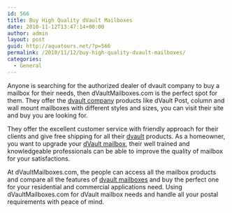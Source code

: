 ```yaml
---
id: 566
title: Buy High Quality dVault Mailboxes
date: 2010-11-12T13:47:14+00:00
author: admin
layout: post
guid: http://aquatours.net/?p=566
permalink: /2010/11/12/buy-high-quality-dvault-mailboxes/
categories:
  - General
---
```

Anyone is searching for the authorized dealer of dvault company to buy a mailbox for their needs, then dVaultMailboxes.com is the perfect spot for them. They offer the [dvault company](http://www.dvaultmailboxes.com) products like dVault Post, column and wall mount mailboxes with different styles and sizes, you can visit their site and buy you are looking for.

They offer the excellent customer service with friendly approach for their clients and give free shipping for all their [dvault](http://www.dvaultmailboxes.com) products. As a homeowner, you want to upgrade your [dVault mailbox](http://www.dvaultmailboxes.com), their well trained and knowledgeable professionals can be able to improve the quality of mailbox for your satisfactions.

At dVaultMailboxes.com, the people can access all the mailbox products and compare all the features of [dvault mailboxes](http://www.dvaultmailboxes.com) and buy the perfect one for your residential and commercial applications need. Using dVaultMailboxes.com for dVault mailbox needs and handle all your postal requirements with peace of mind.